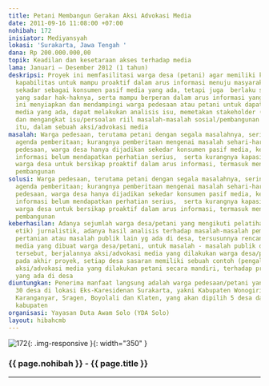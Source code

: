 ```yaml
---
title: Petani Membangun Gerakan Aksi Advokasi Media
date: 2011-09-16 11:08:00 +07:00
nohibah: 172
inisiator: Mediyansyah
lokasi: 'Surakarta, Jawa Tengah '
dana: Rp 200.000.000,00
topik: Keadilan dan kesetaraan akses terhadap media
lama: Januari – Desember 2012 (1 tahun)
deskripsi: Proyek ini memfasilitasi warga desa (petani) agar memiliki kapasitas dan
  kapabilitas untuk mampu proaktif dalam arus informasi menuju masyarakat yang tidak
  sekadar sebagai konsumen pasif media yang ada, tetapi juga  berlaku sebagai warga
  yang sadar hak-haknya, serta mampu berperan dalam arus informasi yang sehat. Proyek
  ini menyiapkan dan mendampingi warga pedesaan atau petani untuk dapat berperan memanfaatkan
  media yang ada, dapat melakukan analisis isu, memetakan stakeholder (termasuk media),
  dan mengangkat isu/persoalan riil masalah-masalah sosial/pembangunan di desa mereka
  itu, dalam sebuah aksi/advokasi media
masalah: Warga pedesaan, terutama petani dengan segala masalahnya, sering luput dari
  agenda pemberitaan; kurangnya pemberitaan mengenai masalah sehari-hari di daerah
  pedesaan, warga desa hanya dijadikan sekedar konsumen pasif media, kesetaraan kases
  informasi belum mendapatkan perhatian serius,  serta kurangnya kapasitas dan kapabilitas
  warga desa untuk bersikap proaktif dalam arus informasi, termasuk mengenai masalah
  pembangunan
solusi: Warga pedesaan, terutama petani dengan segala masalahnya, sering luput dari
  agenda pemberitaan; kurangnya pemberitaan mengenai masalah sehari-hari di daerah
  pedesaan, warga desa hanya dijadikan sekedar konsumen pasif media, kesetaraan kases
  informasi belum mendapatkan perhatian serius,  serta kurangnya kapasitas dan kapabilitas
  warga desa untuk bersikap proaktif dalam arus informasi, termasuk mengenai masalah
  pembangunan
keberhasilan: Adanya sejumlah warga desa/petani yang mengikuti pelatihan (teknik &
  etik) jurnalistik, adanya hasil analisis terhadap masalah-masalah pembangunan pedesaan/
  pertanian atau masalah publik lain yg ada di desa, tersusunnya rencana aksi/advokasi
  media yang dibuat warga desa/petani, untuk masalah - masalah publik di pedesaan
  tersebut, berjalannya aksi/advokasi media yang dilakukan warga desa/petani, dan
  pada akhir proyek, setiap desa sasaran memiliki sebuah contoh (pengalaman) melakukan
  aksi/advokasi media yang dilakukan petani secara mandiri, terhadap problem publik
  yang ada di desa
diuntungkan: Penerima manfaat langsung adalah warga pedesaan/petani yang berada di
  30 desa di lokasi Eks-Karesidenan Surakarta, yakni Kabupaten Wonogiri, Sukoharjo,
  Karanganyar, Sragen, Boyolali dan Klaten, yang akan dipilih 5 desa dari masing-masing
  kabupaten
organisasi: Yayasan Duta Awam Solo (YDA Solo)
layout: hibahcmb
---
```


![172](/static/img/hibahcmb/172.png){: .img-responsive }{: width="350" }

### {{ page.nohibah }} - {{ page.title }}

---
